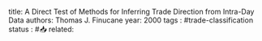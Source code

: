 
title: A Direct Test of Methods for Inferring Trade Direction from Intra-Day Data
authors: Thomas J. Finucane
year: 2000
tags : #trade-classification 
status : #📥
related:


